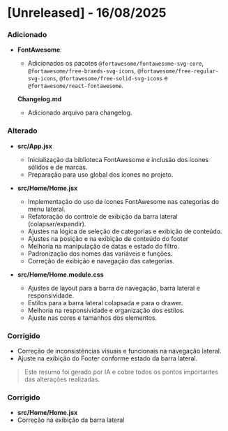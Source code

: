 # [Unreleased] - 16/08/2025

### Adicionado

- **FontAwesome**:

  - Adicionados os pacotes `@fortawesome/fontawesome-svg-core`, `@fortawesome/free-brands-svg-icons`, `@fortawesome/free-regular-svg-icons`, `@fortawesome/free-solid-svg-icons` e `@fortawesome/react-fontawesome`.

  **Changelog.md**

  - Adicionado arquivo para changelog.

### Alterado

- **src/App.jsx**

  - Inicialização da biblioteca FontAwesome e inclusão dos ícones sólidos e de marcas.
  - Preparação para uso global dos ícones no projeto.

- **src/Home/Home.jsx**

  - Implementação do uso de ícones FontAwesome nas categorias do menu lateral.
  - Refatoração do controle de exibição da barra lateral (colapsar/expandir).
  - Ajustes na lógica de seleção de categorias e exibição de conteúdo.
  - Ajustes na posição e na exibição de conteúdo do footer
  - Melhoria na manipulação de datas e estado do filtro.
  - Padronização dos nomes das variáveis e funções.
  - Correção de exibição e navegação das categorias.

- **src/Home/Home.module.css**
  - Ajustes de layout para a barra de navegação, barra lateral e responsividade.
  - Estilos para a barra lateral colapsada e para o drawer.
  - Melhoria na responsividade e organização dos estilos.
  - Ajuste nas cores e tamanhos dos elementos.

### Corrigido

- Correção de inconsistências visuais e funcionais na navegação lateral.
- Ajuste na exibição do Footer conforme estado da barra lateral.

> Este resumo foi gerado por IA e cobre todos os pontos importantes das alterações realizadas.

### Corrigido

- **src/Home/Home.jsx**
- Correção na exibição da barra lateral
